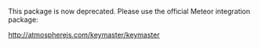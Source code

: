 This package is now deprecated. Please use the official Meteor integration package:

http://atmospherejs.com/keymaster/keymaster
